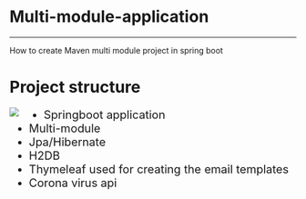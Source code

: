 
  
<body>
  <style>
    img {
  float: left;
  clear: left;

}
.add_padding{
  padding: right 11; px;
}
.list{
  font-size: 20px;
}
  </style>
<h1>Multi-module-application</h1>
<hr>
<div class="add_padding">
  How to create Maven multi module project in spring boot
  <h1>Project structure</h1>
  <img src="https://i.ibb.co/jVFfN1p/emailPic.png" style="padding-right: 44px;" >

</div>
<div class="add_padding">
  <p></p>
  <p>
<ul class="list">
  <li>Springboot application</li>
  <li>Multi-module</li>
  <li>Jpa/Hibernate</li>
  <li>H2DB</li>
  <li>Thymeleaf used for creating the email templates</li>
  <li>Corona virus api</li>
</ul>
  </p>

</div>
</body>
